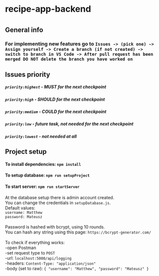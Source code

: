 # recipe-app-backend

#
## General info

### For implementing new features go to `Issues -> (pick one) -> Assign yourself -> Create a branch (if not created) -> switch to branch in VS Code -> After pull request has been merged DO NOT delete the branch you have worked on`

## Issues priority
##### `priority:highest` - MUST for the next checkpoint
##### `priority:high` - SHOULD for the next checkpoint
##### `priority:medium` - COULD for the next checkpoint
##### `priority:low` - future task, not needed for the next checkpoint
##### `priority:lowest` - not needed at all


## Project setup
#### To install dependencies: `npm install`
#### To setup database: `npm run setupProject`
#### To start server: `npm run startServer`

At the database setup there is admin account created.\
You can change the credentials in `setupDatabase.js`.\
Default values:\
`username: Matthew`\
`password: Mateusz`\
\
Password is hashed with bcrypt, using 10 rounds.\
You can hash any string using this page: `https://bcrypt-generator.com/`\
\
To check if everything works:\
-open Postman\
-set request type to `POST`\
-url: `localhost:5000/api/logging`\
-headers: `Content-Type: "application/json"`\
-body (set to raw): `
  {
     "username": "Matthew",
     "password": "Mateusz"
  }
`
